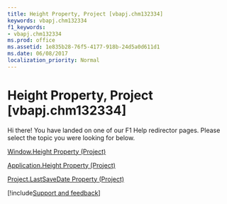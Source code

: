 ```yaml
---
title: Height Property, Project [vbapj.chm132334]
keywords: vbapj.chm132334
f1_keywords:
- vbapj.chm132334
ms.prod: office
ms.assetid: 1e835b28-76f5-4177-918b-24d5a0d611d1
ms.date: 06/08/2017
localization_priority: Normal
---
```



# Height Property, Project [vbapj.chm132334]

Hi there! You have landed on one of our F1 Help redirector pages. Please select the topic you were looking for below.

[Window.Height Property (Project)](https://msdn.microsoft.com/library/4ed45f1f-c325-8a51-333c-28160d6b5f26%28Office.15%29.aspx)

[Application.Height Property (Project)](https://msdn.microsoft.com/library/e980a85d-218c-b82d-1043-9670cab23560%28Office.15%29.aspx)

[Project.LastSaveDate Property (Project)](https://msdn.microsoft.com/library/0f9e43d6-18dd-06fe-3a82-e3c49610e1f2%28Office.15%29.aspx)

[!include[Support and feedback](~/includes/feedback-boilerplate.md)]